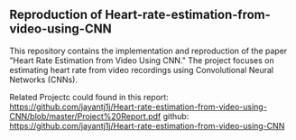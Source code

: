 ## Reproduction of Heart-rate-estimation-from-video-using-CNN
This repository contains the implementation and reproduction of the paper "Heart Rate Estimation from Video Using CNN." The project focuses on estimating heart rate from video recordings using Convolutional Neural Networks (CNNs).

Related Projectc could found in this report: https://github.com/jayantj1j/Heart-rate-estimation-from-video-using-CNN/blob/master/Project%20Report.pdf
github: https://github.com/jayantj1j/Heart-rate-estimation-from-video-using-CNN

